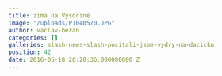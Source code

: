 ```yaml
---
title: zima na Vysočině
image: "/uploads/P1040570.JPG"
author: vaclav-beran
categories: []
galleries: slash-news-slash-pocitali-jsme-vydry-na-dacicku
position: 42
date: 2016-05-18 20:20:36.000000000 Z
---
```

